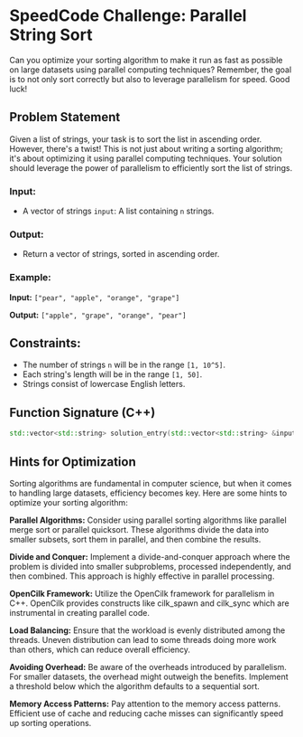 # SpeedCode Challenge: Parallel String Sort

Can you optimize your sorting algorithm to make it run as fast as possible on
large datasets using parallel computing techniques? Remember, the goal is to not
only sort correctly but also to leverage parallelism for speed. Good luck!

## Problem Statement

Given a list of strings, your task is to sort the list in ascending order. However, there's a twist! This is not just about writing a sorting algorithm; it's about optimizing it using parallel computing techniques. Your solution should leverage the power of parallelism to efficiently sort the list of strings.

### Input:

- A vector of strings `input`: A list containing `n` strings.

### Output:

- Return a vector of strings, sorted in ascending order.

### Example:

**Input:** `["pear", "apple", "orange", "grape"]`

**Output:** `["apple", "grape", "orange", "pear"]`

## Constraints:

- The number of strings `n` will be in the range `[1, 10^5]`.
- Each string's length will be in the range `[1, 50]`.
- Strings consist of lowercase English letters.

## Function Signature (C++)

```cpp
std::vector<std::string> solution_entry(std::vector<std::string> &input);
```

## Hints for Optimization

Sorting algorithms are fundamental in computer science, but when it comes to
handling large datasets, efficiency becomes key. Here are some hints to optimize
your sorting algorithm:

**Parallel Algorithms:** Consider using parallel sorting algorithms like parallel merge sort or parallel quicksort. These algorithms divide the data into smaller subsets, sort them in parallel, and then combine the results.

**Divide and Conquer:** Implement a divide-and-conquer approach where the problem is divided into smaller subproblems, processed independently, and then combined. This approach is highly effective in parallel processing.

**OpenCilk Framework:** Utilize the OpenCilk framework for parallelism in C++. OpenCilk provides constructs like cilk_spawn and cilk_sync which are instrumental in creating parallel code.

**Load Balancing:** Ensure that the workload is evenly distributed among the threads. Uneven distribution can lead to some threads doing more work than others, which can reduce overall efficiency.

**Avoiding Overhead:** Be aware of the overheads introduced by parallelism. For smaller datasets, the overhead might outweigh the benefits. Implement a threshold below which the algorithm defaults to a sequential sort.

**Memory Access Patterns:** Pay attention to the memory access patterns. Efficient use of cache and reducing cache misses can significantly speed up sorting operations.


